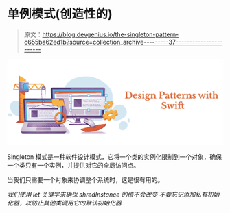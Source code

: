 # 单例模式(创造性的)

> 原文：<https://blog.devgenius.io/the-singleton-pattern-c655ba62ed1b?source=collection_archive---------37----------------------->

![](img/571709453d9584f23fab5666e5a4a339.png)

Singleton 模式是一种软件设计模式，它将一个类的实例化限制到一个对象，确保一个类只有一个实例，并提供对它的全局访问点。

当我们只需要一个对象来协调整个系统时，这是很有用的。

*我们使用 let 关键字来确保 shredInstance 的值不会改变
不要忘记添加私有初始化器，以防止其他类调用它的默认初始化器*